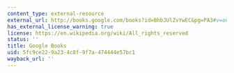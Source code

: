 ```yaml
---
content_type: external-resource
external_url: http://books.google.com/books?id=BhbJUlZvYwEC&pg=PA3#v=onepage
has_external_license_warning: true
license: https://en.wikipedia.org/wiki/All_rights_reserved
status: ''
title: Google Books
uid: 5fc9ce22-9a23-4c8f-9f7a-474444e57bc1
wayback_url: ''
---
```

